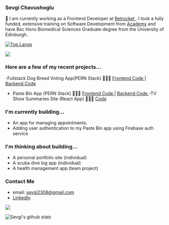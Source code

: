 ### Sevgi Chavushoglu 

👋 I am currently working as a Frontend Developer at <a href=https://github.com/retrocket> Retrocket </a>. I took a fully funded, extensive training on Software Development from <a href=https://academy.tech/>Academy</a> and have Bsc Hons Biomedical Sciences Graduate degree from the University of Edinburgh.

[![Top Langs](https://github-readme-stats.vercel.app/api/top-langs/?username=SEVGI1231&layout=compact)](https://github.com/SEVGI1231/github-readme-stats)

![](https://komarev.com/ghpvc/?username=SEVGI1231&color=ff69b4)

### Here are a few of my recent projects...

-Fullstack Dog Breed Voting App(PERN Stack) 👩🏻‍💻 <a href= https://github.com/SEVGI1231/dogBreedVote-frontend/settings/access?guidance_task> Frontend Code </a> | <a href=https://github.com/SEVGI1231/dogBreedVote> Backend Code </a>
- Paste Bin App (PERN Stack) 👩🏻‍💻  <a href= https://github.com/maemastersdev/Pastebin-Project-Front-End >Frontend Code </a> | <a href=https://github.com/SEVGI1231/C5A5_pastebin > Backend Code </a>
-TV Show Summaries Site (React App) 👩🏻‍💻 <a href= https://github.com/SEVGI1231/tv-shows> Code </a>


### I'm currently building...
- An app for managing appointments. 
- Adding user authentication to my Paste Bin app using Firebase auth service


### I'm thinking about building...
- A personal portfolio site (individual)
- A scuba dive log app (individual)
- A health management app (team project)

### Contact Me

- email: sevgi2308@gmail.com
- <a href= www.linkedin.com/in/sevgi-chavushoglu-a836a4154/> LinkedIn </a>

![](https://hit.yhype.me/github/profile?user_id=103056092)


![Sevgi's github stats](https://github-readme-stats.vercel.app/api?username=SEVGI1231)


<!--
**SEVGI1231/SEVGI1231** is a ✨ _special_ ✨ repository because its `README.md` (this file) appears on your GitHub profile.
-->
